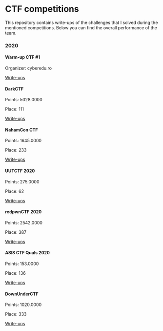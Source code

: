 # CTF competitions
This repository contains write-ups of the challenges that I solved during the mentioned competitions. Below you can find the overall performance of the team.
### 2020
#### Warm-up CTF #1
Organizer: cyberedu.ro

[Write-ups](https://github.com/saw-your-packet/ctfs/blob/master/Warm-up%20CTF%20%231/Write-ups.md)
#### DarkCTF
Points: 5028.0000

Place: 111

[Write-ups](https://github.com/saw-your-packet/ctfs/blob/master/DarkCTF/Write-ups.md)

#### NahamCon CTF
Points: 1645.0000

Place: 233

[Write-ups](https://github.com/saw-your-packet/ctfs/blob/master/NahamCon%20CTF%202020/Write-ups.md)

#### UUTCTF 2020

Points: 275.0000

Place: 62

[Write-ups](https://github.com/saw-your-packet/ctfs/blob/master/UUTCTF%202020/Write-ups.md)

#### redpwnCTF 2020

Points: 2542.0000

Place: 387

[Write-ups](https://github.com/saw-your-packet/ctfs/blob/master/redpwnCTF%202020/Write-ups.md)

#### ASIS CTF Quals 2020

Points: 153.0000

Place: 136

[Write-ups](https://github.com/saw-your-packet/ctfs/blob/master/ASIS%20CTF%20Quals%202020/Write-ups.md)

#### DownUnderCTF

Points: 1020.0000

Place: 333

[Write-ups](https://github.com/saw-your-packet/ctfs/blob/master/DownUnderCTF/Write-ups.md)
